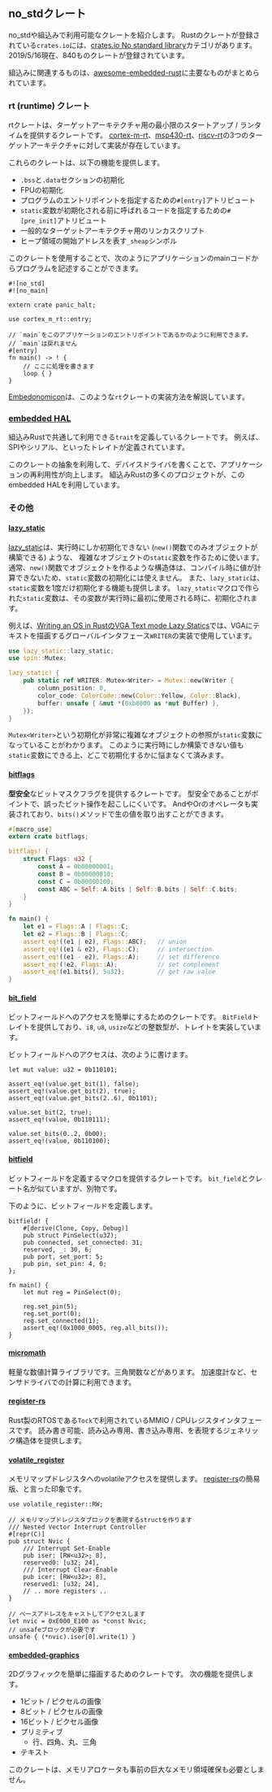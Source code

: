 ## no_stdクレート

no_stdや組込みで利用可能なクレートを紹介します。
Rustのクレートが登録されている`crates.io`には、[crates.io No standard library]カテゴリがあります。
2019/5/16現在、840ものクレートが登録されています。

[crates.io No standard library]: https://crates.io/categories/no-std

組込みに関連するものは、[awesome-embedded-rust]に主要なものがまとめられています。

[awesome-embedded-rust]: https://github.com/rust-embedded/awesome-embedded-rust

### rt (runtime) クレート

rtクレートは、ターゲットアーキテクチャ用の最小限のスタートアップ / ランタイムを提供するクレートです。
[cortex-m-rt]、[msp430-rt]、[riscv-rt]の3つのターゲットアーキテクチャに対して実装が存在しています。

[cortex-m-rt]: https://github.com/rust-embedded/cortex-m-rt
[msp430-rt]: https://github.com/rust-embedded/msp430-rt
[riscv-rt]: https://github.com/rust-embedded/riscv-rt

これらのクレートは、以下の機能を提供します。

- `.bss`と`.data`セクションの初期化
- FPUの初期化
- プログラムのエントリポイントを指定するための`#[entry]`アトリビュート
- `static`変数が初期化される前に呼ばれるコードを指定するための`#[pre_init]`アトリビュート
- 一般的なターゲットアーキテクチャ用のリンカスクリプト
- ヒープ領域の開始アドレスを表す`_sheap`シンボル

このクレートを使用することで、次のようにアプリケーションのmainコードからプログラムを記述することができます。

```rust,ignore
#![no_std]
#![no_main]

extern crate panic_halt;

use cortex_m_rt::entry;

// `main`をこのアプリケーションのエントリポイントであるかのように利用できます。
// `main`は戻れません
#[entry]
fn main() -> ! {
    // ここに処理を書きます
    loop { }
}
```

[Embedonomicon]は、このような`rt`クレートの実装方法を解説しています。

[Embedonomicon]: https://tomoyuki-nakabayashi.github.io/embedonomicon/

### [embedded HAL]

組込みRustで共通して利用できる`trait`を定義しているクレートです。
例えば、SPIやシリアル、といったトレイトが定義されています。

[embedded HAL]: https://github.com/rust-embedded/embedded-hal

このクレートの抽象を利用して、デバイスドライバを書くことで、アプリケーションの再利用性が向上します。
組込みRustの多くのプロジェクトが、このembedded HALを利用しています。

### その他

#### [lazy_static]

[lazy_static]は、実行時にしか初期化できない (`new()`関数でのみオブジェクトが構築できる) ような、
複雑なオブジェクトの`static`変数を作るために使います。
通常、`new()`関数でオブジェクトを作るような構造体は、コンパイル時に値が計算できないため、`static`変数の初期化には使えません。
また、`lazy_static`は、`static`変数を1度だけ初期化する機能も提供します。
`lazy_static`マクロで作られた`static`変数は、その変数が実行時に最初に使用される時に、初期化されます。

[lazy_static]: https://crates.io/crates/lazy_static

例えば、[Writing an OS in RustのVGA Text mode Lazy Statics]では、VGAにテキストを描画するグローバルインタフェース`WRITER`の実装で使用しています。

[Writing an OS in RustのVGA Text mode Lazy Statics]: https://os.phil-opp.com/vga-text-mode/#lazy-statics

```rust
use lazy_static::lazy_static;
use spin::Mutex;

lazy_static! {
    pub static ref WRITER: Mutex<Writer> = Mutex::new(Writer {
        column_position: 0,
        color_code: ColorCode::new(Color::Yellow, Color::Black),
        buffer: unsafe { &mut *(0xb8000 as *mut Buffer) },
    });
}
```

`Mutex<Writer>`という初期化が非常に複雑なオブジェクトの参照が`static`変数になっていることがわかります。
このように実行時にしか構築できない値も`static`変数にできる上、どこで初期化するかに悩まなくて済みます。

#### [bitflags]

**型安全**なビットマスクフラグを提供するクレートです。
型安全であることがポイントで、誤ったビット操作を起こしにくいです。
AndやOrのオペレータも実装されており、`bits()`メソッドで生の値を取り出すことができます。

[bitflags]: https://crates.io/crates/bitflags

```rust
#[macro_use]
extern crate bitflags;

bitflags! {
    struct Flags: u32 {
        const A = 0b00000001;
        const B = 0b00000010;
        const C = 0b00000100;
        const ABC = Self::A.bits | Self::B.bits | Self::C.bits;
    }
}

fn main() {
    let e1 = Flags::A | Flags::C;
    let e2 = Flags::B | Flags::C;
    assert_eq!((e1 | e2), Flags::ABC);   // union
    assert_eq!((e1 & e2), Flags::C);     // intersection
    assert_eq!((e1 - e2), Flags::A);     // set difference
    assert_eq!(!e2, Flags::A);           // set complement
    assert_eq!(e1.bits(), 5u32);         // get raw value
}
```

#### [bit_field]

ビットフィールドへのアクセスを簡単にするためのクレートです。
`BitField`トレイトを提供しており、`i8`, `u8`, `usize`などの整数型が、トレイトを実装しています。

[bit_field]: https://crates.io/crates/bit_field

ビットフィールドへのアクセスは、次のように書けます。

```rust,ignore
let mut value: u32 = 0b110101;

assert_eq!(value.get_bit(1), false);
assert_eq!(value.get_bit(2), true);
assert_eq!(value.get_bits(2..6), 0b1101);

value.set_bit(2, true);
assert_eq!(value, 0b110111);

value.set_bits(0..2, 0b00);
assert_eq!(value, 0b110100);
```

#### [bitfield]

ビットフィールドを定義するマクロを提供するクレートです。
`bit_field`とクレート名が似ていますが、別物です。

[bitfield]: https://docs.rs/bitfield/0.13.1/bitfield/

下のように、ビットフィールドを定義します。

```rust,ignore
bitfield! {
    #[derive(Clone, Copy, Debug)]
    pub struct PinSelect(u32);
    pub connected, set_connected: 31;
    reserved, _: 30, 6;
    pub port, set_port: 5;
    pub pin, set_pin: 4, 0;
};

fn main() {
    let mut reg = PinSelect(0);

    reg.set_pin(5);
    reg.set_port(0);
    reg.set_connected(1);
    assert_eq!(0x1000_0005, reg.all_bits());
}
```

#### [micromath]

軽量な数値計算ライブラリです。三角関数などがあります。
加速度計など、センサドライバでの計算に利用できます。

[micromath]: https://crates.io/crates/micromath

#### [register-rs]

Rust製のRTOSである`Tock`で利用されているMMIO / CPUレジスタインタフェースです。
読み書き可能、読み込み専用、書き込み専用、を表現するジェネリック構造体を提供します。

[register-rs]: https://crates.io/crates/register

#### [volatile_register]

メモリマップドレジスタへのvolatileアクセスを提供します。
[register-rs]の簡易版、と言った印象です。

[volatile_register]: https://docs.rs/volatile-register/0.2.0/volatile_register/

```rust,ignore
use volatile_register::RW;

// メモリマップドレジスタブロックを表現するstructを作ります
/// Nested Vector Interrupt Controller
#[repr(C)]
pub struct Nvic {
    /// Interrupt Set-Enable
    pub iser: [RW<u32>; 8],
    reserved0: [u32; 24],
    /// Interrupt Clear-Enable
    pub icer: [RW<u32>; 8],
    reserved1: [u32; 24],
    // .. more registers ..
}

// ベースアドレスをキャストしてアクセスします
let nvic = 0xE000_E100 as *const Nvic;
// unsafeブロックが必要です
unsafe { (*nvic).iser[0].write(1) }
```

#### [embedded-graphics]

2Dグラフィックを簡単に描画するためのクレートです。
次の機能を提供します。

- 1ビット / ピクセルの画像
- 8ビット / ピクセルの画像
- 16ビット / ピクセル画像
- プリミティブ
  - 行、四角、丸、三角
- テキスト

[embedded-graphics]: https://crates.io/crates/embedded-graphics

このクレートは、メモリアロケータも事前の巨大なメモリ領域確保も必要としません。
